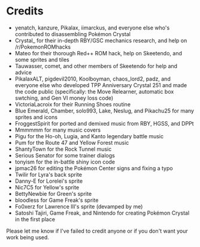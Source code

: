 # Credits

* yenatch, kanzure, Pikalax, iimarckus, and everyone else who's contributed to disassembling Pokémon Crystal
* Crystal_ for their in-depth RBY/GSC mechanics research, and help on /r/PokemonROMhacks
* Mateo for their thorough Red++ ROM hack, help on Skeetendo, and some sprites and tiles
* Tauwasser, comet, and other members of Skeetendo for help and advice
* PikalaxALT, pigdevil2010, Koolboyman, chaos_lord2, padz, and everyone else who developed TPP Anniversary Crystal 251 and made the code public (specifically: the Move Relearner, automatic box swtching, and Gen VI money loss code)
* VictoriaLacroix for their Running Shoes routine
* Blue Emerald, Chamber, solo993, Lake, Neslug, and Pikachu25 for many sprites and icons
* FroggestSpirit for ported and demixed music from RBY, HGSS, and DPPt
* Mmmmmm for many music covers
* Pigu for the Ho-oh, Lugia, and Kanto legendary battle music
* Pum for the Route 47 and Yellow Forest music
* ShantyTown for the Rock Tunnel music
* Serious Senator for some trainer dialogs
* tonyism for the in-battle shiny icon code
* jpmac26 for editing the Pokémon Center signs and fixing a typo
* Twilir for Lyra's back sprite
* Danny-E for Lorelei's sprite
* Nic7C5 for Yellow's sprite
* BettyNewbie for Green's sprite
* bloodless for Game Freak's sprite
* Fo0xerz for Lawrence III's sprite (devamped by me)
* Satoshi Tajiri, Game Freak, and Nintendo for creating Pokémon Crystal in the first place

Please let me know if I've failed to credit anyone or if you don't want your work being used.
